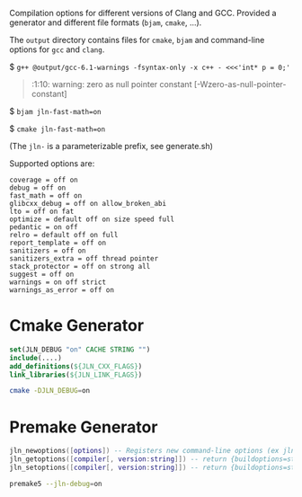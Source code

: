 Compilation options for different versions of Clang and GCC. Provided a generator and different file formats (`bjam`, `cmake`, ...).

The `output` directory contains files for `cmake`, `bjam` and command-line options for `gcc` and `clang`.

$ `g++ @output/gcc-6.1-warnings -fsyntax-only -x c++ - <<<'int* p = 0;'`

> <stdin>:1:10: warning: zero as null pointer constant \[-Wzero-as-null-pointer-constant]

$ `bjam jln-fast-math=on`

$ `cmake jln-fast-math=on`

(The `jln-` is a parameterizable prefix, see generate.sh)

Supported options are:

<!-- ./compiler-options.lua generators/options.lua -->
```
coverage = off on
debug = off on
fast_math = off on
glibcxx_debug = off on allow_broken_abi
lto = off on fat
optimize = default off on size speed full
pedantic = on off
relro = default off on full
report_template = off on
sanitizers = off on
sanitizers_extra = off thread pointer
stack_protector = off on strong all
suggest = off on
warnings = on off strict
warnings_as_error = off on
```

# Cmake Generator

```cmake
set(JLN_DEBUG "on" CACHE STRING "")
include(....)
add_definitions(${JLN_CXX_FLAGS})
link_libraries(${JLN_LINK_FLAGS})
```

```bash
cmake -DJLN_DEBUG=on
```

# Premake Generator

```lua
jln_newoptions([options]) -- Registers new command-line options (ex jln_newoptions({debug='on'}))
jln_getoptions([compiler[, version:string]]) -- return {buildoptions=string, linkoptions=string}
jln_setoptions([compiler[, version:string]]) -- return {buildoptions=string, linkoptions=string}
```

```bash
premake5 --jln-debug=on
```
